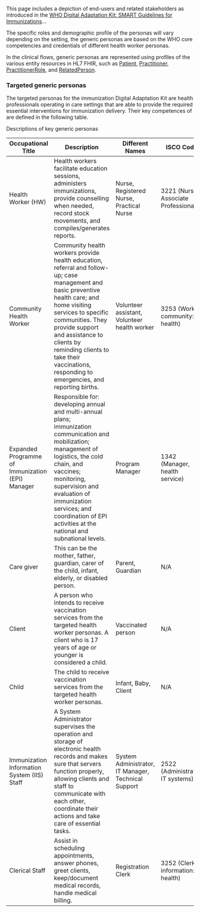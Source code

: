 This page includes a depiction of end-users and related stakeholders as
introduced in the [WHO Digital Adaptation Kit: SMART Guidelines for
Immunizations]()...

The specific roles and demographic profile of the personas will vary
depending on the setting, the generic personas are based on the WHO core
competencies and credentials of different health worker personas.

In the clinical flows, generic personas are represented using profiles of the various entity
resources in HL7 FHIR, such as [Patient](http://hl7.org/fhir/patient), [Practitioner](http://hl7.org/fhir/practitioner), [PractitionerRole](http://hl7.org/fhir/practitionerrole),
and [RelatedPerson](http://hl7.org/fhir/relatedperson).

### Targeted generic personas

The targeted personas for the immunization Digital Adaptation Kit are
health professionals operating in care settings that are able to provide
the required essential interventions for immunization delivery. Their
key competences of are defined in the following table.

Descriptions of key generic personas

|Occupational Title|Description|Different Names|ISCO Code|
|---|----|---|---|
|Health Worker (HW)|Health workers facilitate education sessions, administers immunizations, provide counselling when needed, record stock movements, and compiles/generates reports.|Nurse, Registered Nurse, Practical Nurse|3221 (Nursing Associate Professional)|
|Community Health Worker|Community health workers provide health education, referral and follow-up; case management and basic preventive health care; and home visiting services to specific communities. They provide support and assistance to clients by reminding clients to take their vaccinations, responding to emergencies, and reporting births.|Volunteer assistant, Volunteer health worker|3253 (Worker, community: health)|
|Expanded Programme of Immunization (EPI) Manager|Responsible for: developing annual and multi-annual plans; immunization communication and mobilization; management of logistics, the cold chain, and vaccines; monitoring, supervision and evaluation of immunization services; and coordination of EPI activities at the national and subnational levels.|Program Manager|1342 (Manager, health service)|
|Care giver|This can be the mother, father, guardian, carer of the child, infant, elderly, or disabled person.|Parent, Guardian|N/A|
|Client|A person who intends to receive vaccination services from the targeted health worker personas. A client who is 17 years of age or younger is considered a child.|Vaccinated person|N/A|
|Child|The child to receive vaccination services from the targeted health worker personas.|Infant, Baby, Client|N/A|
|Immunization Information System (IIS) Staff|A System Administrator supervises the operation and storage of electronic health records and makes sure that servers function properly, allowing clients and staff to communicate with each other, coordinate their actions and take care of essential tasks.|System Administrator, IT Manager, Technical Support|2522 (Administrator, IT systems)|
|Clerical Staff|Assist in scheduling appointments, answer phones, greet clients, keep/document medical records, handle medical billing.|Registration Clerk|3252 (Clerk, information: health)|
